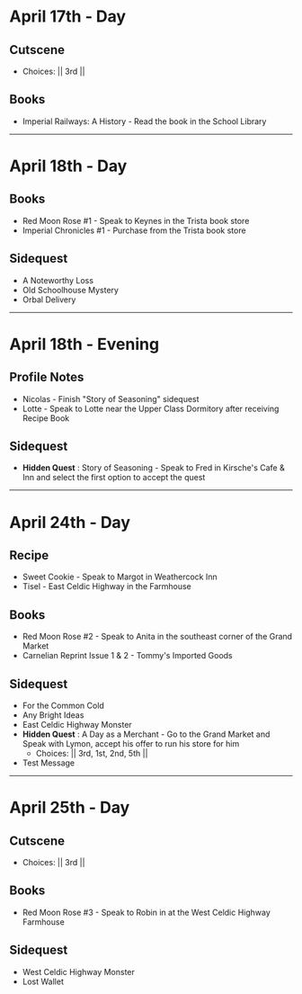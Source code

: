 # April 17th - Day
## Cutscene
- Choices: || 3rd ||
## Books
- Imperial Railways: A History - Read the book in the School Library
----------------------------------------------------------------------------------
# April 18th - Day
## Books
- Red Moon Rose #1 - Speak to Keynes in the Trista book store
- Imperial Chronicles #1 - Purchase from the Trista book store
## Sidequest
- A Noteworthy Loss
- Old Schoolhouse Mystery
- Orbal Delivery
----------------------------------------------------------------------------------
# April 18th - Evening
## Profile Notes
- Nicolas - Finish "Story of Seasoning" sidequest
- Lotte - Speak to Lotte near the Upper Class Dormitory after receiving Recipe Book
## Sidequest
- **Hidden Quest** : Story of Seasoning - Speak to Fred in Kirsche's Cafe & Inn and select the first option to accept the quest
----------------------------------------------------------------------------------
# April 24th - Day
## Recipe
- Sweet Cookie - Speak to Margot in Weathercock Inn
- Tisel - East Celdic Highway in the Farmhouse
## Books
- Red Moon Rose #2 - Speak to Anita in the southeast corner of the Grand Market
- Carnelian Reprint Issue 1 & 2 - Tommy's Imported Goods
## Sidequest
- For the Common Cold
- Any Bright Ideas
- East Celdic Highway Monster
- **Hidden Quest** : A Day as a Merchant - Go to the Grand Market and Speak with Lymon, accept his offer to run his store for him
  - Choices: || 3rd, 1st, 2nd, 5th ||
- Test Message
----------------------------------------------------------------------------------
# April 25th - Day
## Cutscene
- Choices: || 3rd ||
## Books
- Red Moon Rose #3 - Speak to Robin in at the West Celdic Highway Farmhouse
## Sidequest
- West Celdic Highway Monster
- Lost Wallet
